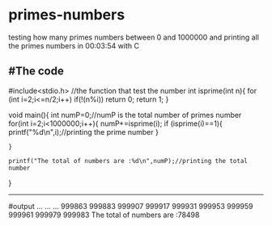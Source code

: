 # primes-numbers
testing how many primes numbers between 0 and 1000000 and printing all the primes numbers in 00:03:54 with C


#The code 
---------------------------------------------------------------------------------------------------------------------------------------

#include<stdio.h>
//the function that test the number
int isprime(int n){
    for (int i=2;i<=n/2;i++)
    if(!(n%i))
        return 0;
    return 1;
}

void main(){
    int numP=0;//numP is the total number of primes number
    for(int i=2;i<1000000;i++){
        numP+=isprime(i);
        if (isprime(i)==1){
            printf("%d\n",i);//printing the prime number
        }
        
    }
      
    printf("The total of numbers are :%d\n",numP);//printing the total number
}


------------------------------------------------------------------------------------------------------------------------------------------

#output
...
...
...
999863
999883
999907
999917
999931
999953
999959
999961
999979
999983
The total of numbers are :78498
